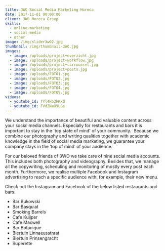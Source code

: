 ```yaml
---
title: 3WO Social Media Marketing Horeca
date: 2017-11-01 00:00:00
client: 3WO Horeca Groep
skills:
  - online-marketing
  - social-media
  - other
image: /img/slider3w02.jpg
thumbnail: /img/thumbnail-3WO.jpg
images:
  - image: /uploads/project•overzicht.jpg
  - image: /uploads/project•workflow.jpg
  - image: /uploads/project•carroussel.jpg
  - image: /uploads/project•posts.jpg
  - image: /uploads/FOTO1.jpg
  - image: /uploads/FOTO2.jpg
  - image: /uploads/FOTO3.jpg
  - image: /uploads/FOTO4.jpg
  - image: /uploads/FOTO5.jpg
videos:
  - youtube_id: fYl4Hb3kRk0
  - youtube_id: FVdZNa85LGs
---
```


We understand the importance of beautiful and valuable content across your social media channels. Especially for restaurants and bars it is important to stay in the 'top state of mind' of your community.  Because we combine our photography and writing qualities together with academic knowledge in the field of social media marketing, we guarantee your company stays in the ‘top of mind’ of your audience.

For our beloved friends of 3WO we take care of nine social media accounts. This includes both photography and videography. Besides that, we manage all the copywriting, scheduling and monitoring of mostly every post each month. Furthermore, we realise multiple Facebook and Instagram advertising to reach a specific audience with, for example, their new menu.

Check out the Instagram and Facebook of the below listed restaurants and bars.

* Bar Bukowski
* Bar Basquiat
* Smoking Barrels
* Cafe Kuijper
* Cafe Maxwell
* Bar Botanique
* Biertuin Linnaeusstraat
* Biertuin Prinsengracht
* Superette